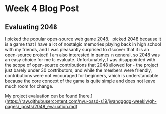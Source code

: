 # Week 4 Blog Post

## Evaluating 2048

I picked the popular open-source web game [2048](https://play2048.co). I picked 2048 because it is a game that I have a lot of nostalgic memories playing back in high school with my friends, and I was pleasantly surprised to discover that it is an open-source project! I am also interested in games in general, so 2048 was an easy choice for me to evaluate. Unfortunately, I was disappointed with the scope of open-source contributions that 2048 allowed for - the project just barely under 30 contributors, and while the members were friendly, contributions were not encouraged for beginners, which is understandable because the core concept of the game is quite simple and does not leave much room for change.

My project evaluation can be found [here.] (https://raw.githubusercontent.com/nyu-ossd-s19/jwanggggg-weekly/gh-pages/_posts/2048_evaluation.md)
